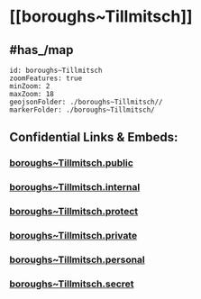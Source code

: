 # [[boroughs~Tillmitsch]] 


## #has_/map  



```leaflet
id: boroughs~Tillmitsch
zoomFeatures: true 
minZoom: 2 
maxZoom: 18
geojsonFolder: ./boroughs~Tillmitsch//
markerFolder: ./boroughs~Tillmitsch/
```



## Confidential Links & Embeds: 

### [boroughs~Tillmitsch.public](/_public/\Earth\Continent\Europe\Europe~Central\Austria\Austrias_States\Steiermark\counties~SM\Leibnitz\cities~Leibnitz\Tillmitschboroughs~Tillmitsch.public.md) 

### [boroughs~Tillmitsch.internal](/_internal/\Earth\Continent\Europe\Europe~Central\Austria\Austrias_States\Steiermark\counties~SM\Leibnitz\cities~Leibnitz\Tillmitschboroughs~Tillmitsch.internal.md) 

### [boroughs~Tillmitsch.protect](/_protect/\Earth\Continent\Europe\Europe~Central\Austria\Austrias_States\Steiermark\counties~SM\Leibnitz\cities~Leibnitz\Tillmitschboroughs~Tillmitsch.protect.md) 

### [boroughs~Tillmitsch.private](/_private/\Earth\Continent\Europe\Europe~Central\Austria\Austrias_States\Steiermark\counties~SM\Leibnitz\cities~Leibnitz\Tillmitschboroughs~Tillmitsch.private.md) 

### [boroughs~Tillmitsch.personal](/_personal/\Earth\Continent\Europe\Europe~Central\Austria\Austrias_States\Steiermark\counties~SM\Leibnitz\cities~Leibnitz\Tillmitschboroughs~Tillmitsch.personal.md) 

### [boroughs~Tillmitsch.secret](/_secret/\Earth\Continent\Europe\Europe~Central\Austria\Austrias_States\Steiermark\counties~SM\Leibnitz\cities~Leibnitz\Tillmitschboroughs~Tillmitsch.secret.md)

